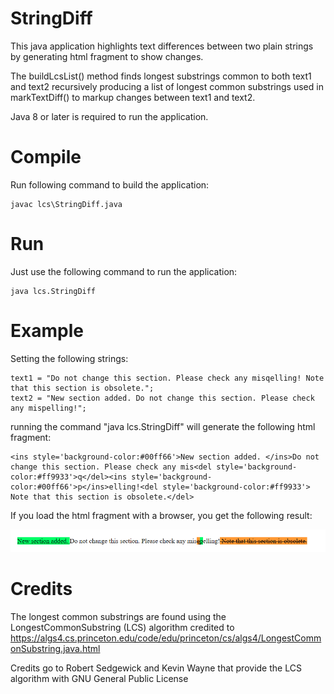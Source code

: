 # StringDiff
This java application highlights text differences between two plain strings by generating html fragment to show changes.

The buildLcsList() method finds longest substrings common to both text1 and text2 recursively producing a list of longest common substrings used in markTextDiff() to markup changes between text1 and text2.

Java 8 or later is required to run the application.

# Compile
Run following command to build the application:
```
javac lcs\StringDiff.java
```

# Run
Just use the following command to run the application:
```
java lcs.StringDiff
```

# Example

Setting the following strings:
```
text1 = "Do not change this section. Please check any misqelling! Note that this section is obsolete.";
text2 = "New section added. Do not change this section. Please check any mispelling!";
```
running the command "java lcs.StringDiff" will generate the following html fragment:
```
<ins style='background-color:#00ff66'>New section added. </ins>Do not change this section. Please check any mis<del style='background-color:#ff9933'>q</del><ins style='background-color:#00ff66'>p</ins>elling!<del style='background-color:#ff9933'> Note that this section is obsolete.</del>
```
If you load the html fragment with a browser, you get the following result:

![html fragment in a browser](diff_html_rendering.png)

# Credits
The longest common substrings are found using the LongestCommonSubstring (LCS) algorithm credited to https://algs4.cs.princeton.edu/code/edu/princeton/cs/algs4/LongestCommonSubstring.java.html

Credits go to Robert Sedgewick and Kevin Wayne that provide the LCS algorithm with GNU General Public License
